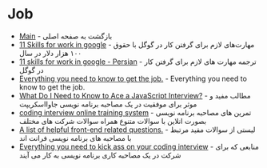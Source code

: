 # Job

- [Main](./README.md) - بازگشت به صفحه اصلی 
- [11 Skills for work in google](http://uk.businessinsider.com/skills-for-google-engineering-jobs-2014-10) - مهارت‌های لازم برای گرفتن کار در گوگل با حقوق ۱۰۰ هزار دلار در سال
- [11 skills for work in google - Persian](https://www.darsnameh.com/blog/284) - ترجمه مهارت های لازم برای گرفتن کار در گوگل 
- [Everything you need to know to get the job.](http://github.com/kdn251/interviews) - Everything you need to know to get the job.
- [What Do I Need to Know to Ace a JavaScript Interview?](http://github.com/adam-s/js-interview-review) - مطالب مفید و موثر برای موفقیت در یک مصاحبه برنامه نویسی جاوااسکریپت
- [coding interview online training system](http://lintcode.com) - تمرین های مصاحبه برنامه نویسی بصورت انلاین با سوالات متنوع همراه سوالات شرکت های مختلف
- [A list of helpful front-end related questions.](http://github.com/h5bp/Front-end-Developer-Interview-Questions) - لیستی از سوالات مفید مرتبط با مصاحبه های برنامه نویسی فرانت اند
- [Everything you need to kick ass on your coding interview](https://github.com/andreis/interview) - منابعی که برای شرکت در یک مصاحبه کاری برنامه نویسی به کار می آیند